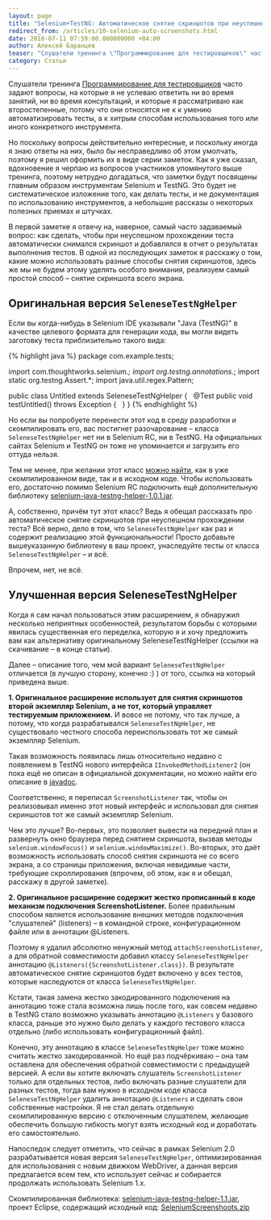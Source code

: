 ```yaml
---
layout: page
title: "Selenium+TestNG: Автоматическое снятие скриншотов при неуспешном прохождении теста"
redirect_from: /articles/10-selenium-auto-screenshots.html
date: 2010-07-11 07:59:00.000000000 +04:00
author: Алексей Баранцев
teaser: "Слушатели тренинга \"Программирование для тестировщиков\" часто задают вопросы, на которые я не успеваю ответить ни во время занятий, ни во время консультаций, и которые я рассматриваю как второстепенные, потому что они относятся не к к умению автоматизировать тесты, а к хитрым способам использования того или иного конкретного инструмента. Но поскольку вопросы действительно интересные, и поскольку иногда я знаю ответы на них, было бы несправедливо об этом умолчать, поэтому я решил оформить их в виде серии заметок. Как я уже сказал, вдохновение я черпаю из вопросов участников упомянутого выше тренинга, поэтому нетрудно догадаться, что заметки будут посвящены главным образом инструментам Selenium и TestNG. Это будет не систематическое изложение того, как делать тесты, и не документация по использованию инструментов, а небольшие рассказы о некоторых полезных приемах и штучках. В первой заметке я отвечу на, наверное, самый часто задаваемый вопрос: как сделать, чтобы при неуспешном прохождении теста автоматически снимался скриншот и добавлялся в отчет о результатах выполнения тестов. В одной из последующих заметок я расскажу о том, какие можно использовать разные способы снятия скриншотов, здесь же мы не будем этому уделять особого внимания, реализуем самый простой способ – снятие скриншота всего экрана."
category: Статьи
---
```

Слушатели тренинга [Программирование для тестировщиков](https://software-testing.ru/edu/schedule/1) часто задают вопросы, на которые я не успеваю ответить ни во время занятий, ни во время консультаций, и которые я рассматриваю как второстепенные, потому что они относятся не к к умению автоматизировать тесты, а к хитрым способам использования того или иного конкретного инструмента.

Но поскольку вопросы действительно интересные, и поскольку иногда я знаю ответы на них, было бы несправедливо об этом умолчать, поэтому я решил оформить их в виде серии заметок. Как я уже сказал, вдохновение я черпаю из вопросов участников упомянутого выше тренинга, поэтому нетрудно догадаться, что заметки будут посвящены главным образом инструментам Selenium и TestNG. Это будет не систематическое изложение того, как делать тесты, и не документация по использованию инструментов, а небольшие рассказы о некоторых полезных приемах и штучках.

В первой заметке я отвечу на, наверное, самый часто задаваемый вопрос: как сделать, чтобы при неуспешном прохождении теста автоматически снимался скриншот и добавлялся в отчет о результатах выполнения тестов. В одной из последующих заметок я расскажу о том, какие можно использовать разные способы снятия скриншотов, здесь же мы не будем этому уделять особого внимания, реализуем самый простой способ – снятие скриншота всего экрана.

## Оригинальная версия `SeleneseTestNgHelper`

Если вы когда-нибудь в Selenium IDE указывали "Java (TestNG)" в качестве целевого формата для генерации кода, вы могли видеть заготовку теста приблизительно такого вида:

{% highlight java %}
package com.example.tests;

import com.thoughtworks.selenium.*;
import org.testng.annotations.*;
import static org.testng.Assert.*;
import java.util.regex.Pattern;

public class Untitled extends SeleneseTestNgHelper {
  @Test public void testUntitled() throws Exception {
  }
}
{% endhighlight %}

Но если вы попробуете перенести этот код в среду разработки и скомпилировать его, вас постигнет разочарование – класса `SeleneseTestNgHelper` нет ни в Selenium RC, ни в TestNG. На официальных сайтах Selenium и TestNG он тоже не упоминается и загрузить его оттуда нельзя.

Тем не менее, при желании этот класс [можно найти](http://grepcode.com/snapshot/repo1.maven.org/maven2/org.seleniumhq.selenium.client-drivers/selenium-java-testng-helper/1.0.1/), как в уже скомпилированном виде, так и в исходном коде. Чтобы использовать его, достаточно помимо Selenium RC подключить ещё дополнительную библиотеку [selenium-java-testng-helper-1.0.1.jar](http://repo1.maven.org/maven2/org/seleniumhq/selenium/client-drivers/selenium-java-testng-helper/1.0.1/selenium-java-testng-helper-1.0.1.jar).

А, собственно, причём тут этот класс? Ведь я обещал рассказать про автоматическое снятие скриншотов при неуспешном прохождении теста? Всё верно, дело в том, что `SeleneseTestNgHelper` как раз и содержит реализацию этой функциональности! Просто добавьте вышеуказанную библиотеку в ваш проект, унаследуйте тесты от класса `SeleneseTestNgHelper` – и всё.

Впрочем, нет, не всё.

## Улучшенная версия SeleneseTestNgHelper

Когда я сам начал пользоваться этим расширением, я обнаружил несколько неприятных особенностей, результатом борьбы с которыми явилась существенная его переделка, которую я и хочу предложить вам как альтернативу оригинальному SeleneseTestNgHelper (ссылки на скачивание – в конце статьи).

Далее – описание того, чем мой вариант `SeleneseTestNgHelper` отличается (в лучшую сторону, конечно :) ) от того, ссылка на который приведена выше.

**1. Оригинальное расширение использует для снятия скриншотов второй экземпляр Selenium, а не тот, который управляет тестируемым приложением.** И вовсе не потому, что так лучше, а потому, что когда разрабатывался `SeleneseTestNgHelper`, не существовало честного способа переиспользовать тот же самый экземпляр Selenium.

Такая возможность появилась лишь относительно недавно с появлением в TestNG нового интерфейса `IInvokedMethodListener2` (он пока ещё не описан в официальной документации, но можно найти его описание в [javadoc](http://testng.org/javadocs/org/testng/IInvokedMethodListener2.html).

Соответственно, я переписал `ScreenshotListener` так, чтобы он реализовывал именно этот новый интерфейс и использовал для снятия скриншотов тот же самый экземпляр Selenium.

Чем это лучше? Во-первых, это позволяет вывести на передний план и развернуть окно браузера перед снятием скриншота, вызвав методы `selenium.windowFocus()` и `selenium.windowMaximize()`. Во-вторых, это даёт возможность использовать способ снятия скриншота не со всего экрана, а со страницы приложения, включая невидимые части, требующие скроллирования (впрочем, об этом, как я и обещал, расскажу в другой заметке).

**2. Оригинальное расширение содержит жестко прописанный в коде механизм подключения ScreenshotListener.** Более правильным способом является использование внешних методов подключения "слушателей" (listeners) – в командной строке, конфигурационном файле или в аннотации @Listeners.

Поэтому я удалил абсолютно ненужный метод `attachScreenshotListener`, а для обратной совместимости добавил классу `SeleneseTestNgHelper` аннотацию `@Listeners({ScreenshotListener.class})`. В результате автоматическое снятие скриншотов будет включено у всех тестов, которые наследуются от класса `SeleneseTestNgHelper`.

Кстати, такая замена жестко закодированного подключения на аннотацию тоже стала возможна лишь после того, как совсем недавно в TestNG стало возможно указывать аннотацию `@Listeners` у базового класса, раньше это нужно было делать у каждого тестового класса отдельно (либо использовать конфигурационный файл).

Конечно, эту аннотацию в классе `SeleneseTestNgHelper` тоже можно считать жестко закодированной. Но ещё раз подчёркиваю – она там оставлена для обеспечения обратной совместимости с предыдущей версией. А если вы хотите включать слушатель `ScreenshotListener` только для отдельных тестов, либо включать разные слушатели для разных тестов, тогда вам нужно в исходном коде класса `SeleneseTestNgHelper` удалить аннотацию `@Listeners` и сделать свои собственные настройки. Я не стал делать отдельную скомпилированную версию с отключенным слушателем, желающие обеспечить большую гибкость могут взять исходный код и доработать его самостоятельно.

Напоследок следует отметить, что сейчас в рамках Selenium 2.0 разрабатывается новая версия `SeleneseTestNgHelper`, оптимизированная для использования с новым движком WebDriver, а данная версия предлагается всем тем, кто использует сейчас и собирается продолжать использовать Selenium 1.x.

Скомпилированная библиотека: [selenium-java-testng-helper-1.1.jar](http://software-testing.ru/files/library/barancev/selenium_screenshoots/selenium-java-testng-helper-1.1.jar), проект Eclipse, содержащий исходный код: [SeleniumScreenshoots.zip](http://software-testing.ru/files/library/barancev/selenium_screenshoots/SeleniumScreenshoots.zip)
